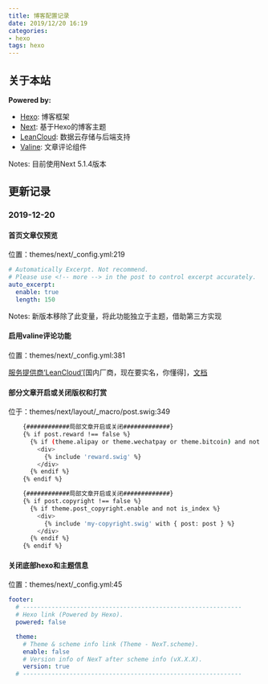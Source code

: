 ```yaml
---
title: 博客配置记录
date: 2019/12/20 16:19
categories: 
- hexo
tags: hexo
---
```


## 关于本站

**Powered by:**
- [Hexo](https://hexo.io/zh-cn/): 博客框架
- [Next](https://github.com/theme-next/hexo-theme-next): 基于Hexo的博客主题
- [LeanCloud](https://www.leancloud.cn/): 数据云存储与后端支持
- [Valine](https://valine.js.org/): 文章评论组件

Notes: 目前使用Next 5.1.4版本

## 更新记录

### 2019-12-20

#### 首页文章仅预览

位置：themes/next/_config.yml:219

```yml
# Automatically Excerpt. Not recommend.
# Please use <!-- more --> in the post to control excerpt accurately.
auto_excerpt:
  enable: true
  length: 150
```

Notes: 新版本移除了此变量，将此功能独立于主题，借助第三方实现



####  启用valine评论功能

位置：themes/next/_config.yml:381

[服务提供商‘LeanCloud’](https://leancloud.cn)[国内厂商，现在要实名，你懂得]，[文档](https://juejin.im/post/5d790e706fb9a06af8250665)



#### 部分文章开启或关闭版权和打赏

位于：themes/next/layout/_macro/post.swig:349

```bash
    {############局部文章开启或关闭#############}
    {% if post.reward !== false %}
      {% if (theme.alipay or theme.wechatpay or theme.bitcoin) and not is_index %}
        <div>
          {% include 'reward.swig' %}
        </div>
      {% endif %}
    {% endif %}

    {############局部文章开启或关闭#############}
    {% if post.copyright !== false %}
      {% if theme.post_copyright.enable and not is_index %}
        <div>
          {% include 'my-copyright.swig' with { post: post } %}
        </div>
      {% endif %}
    {% endif %}
```



#### 关闭底部hexo和主题信息

位置：themes/next/_config.yml:45

```yml
footer:
  # -------------------------------------------------------------
  # Hexo link (Powered by Hexo).
  powered: false

  theme:
    # Theme & scheme info link (Theme - NexT.scheme).
    enable: false
    # Version info of NexT after scheme info (vX.X.X).
    version: true
  # -------------------------------------------------------------
```













